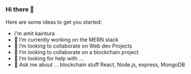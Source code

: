 ### Hi there 👋



Here are some ideas to get you started:
- I'm amit kaintura
- 🔭 I’m currently working on the MERN stack
- 🌱 I’m looking to collaborate on Web dev Projects
- 👯 I’m looking to collaborate on a blockchain project
- 🤔 I’m looking for help with ...
- 💬 Ask me about ... blockchain stuff React, Node.js, express, MongoDB



